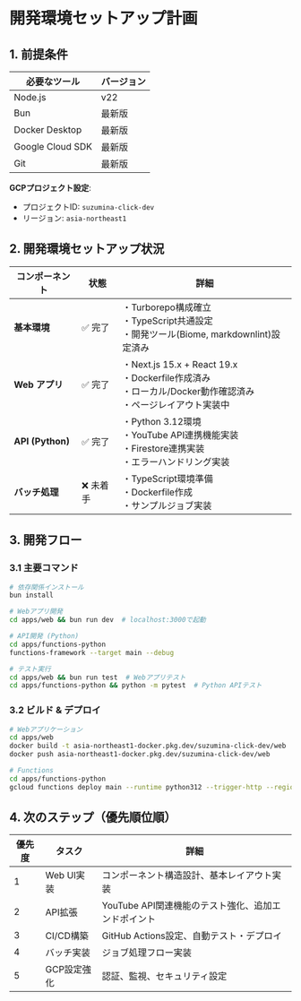 # 開発環境セットアップ計画

## 1. 前提条件

| 必要なツール | バージョン |
|------------|----------|
| Node.js | v22 |
| Bun | 最新版 |
| Docker Desktop | 最新版 |
| Google Cloud SDK | 最新版 |
| Git | 最新版 |

**GCPプロジェクト設定**:

- プロジェクトID: `suzumina-click-dev`
- リージョン: `asia-northeast1`

## 2. 開発環境セットアップ状況

| コンポーネント | 状態 | 詳細 |
|--------------|-----|------|
| **基本環境** | ✅ 完了 | ・Turborepo構成確立<br>・TypeScript共通設定<br>・開発ツール(Biome, markdownlint)設定済み |
| **Web アプリ** | ✅ 完了 | ・Next.js 15.x + React 19.x<br>・Dockerfile作成済み<br>・ローカル/Docker動作確認済み<br>・ページレイアウト実装中 |
| **API (Python)** | ✅ 完了 | ・Python 3.12環境<br>・YouTube API連携機能実装<br>・Firestore連携実装<br>・エラーハンドリング実装 |
| **バッチ処理** | ❌ 未着手 | ・TypeScript環境準備<br>・Dockerfile作成<br>・サンプルジョブ実装 |

## 3. 開発フロー

### 3.1 主要コマンド

```bash
# 依存関係インストール
bun install

# Webアプリ開発
cd apps/web && bun run dev  # localhost:3000で起動

# API開発 (Python)
cd apps/functions-python
functions-framework --target main --debug

# テスト実行
cd apps/web && bun run test  # Webアプリテスト
cd apps/functions-python && python -m pytest  # Python APIテスト
```

### 3.2 ビルド & デプロイ

```bash
# Webアプリケーション
cd apps/web
docker build -t asia-northeast1-docker.pkg.dev/suzumina-click-dev/web .
docker push asia-northeast1-docker.pkg.dev/suzumina-click-dev/web

# Functions
cd apps/functions-python
gcloud functions deploy main --runtime python312 --trigger-http --region asia-northeast1
```

## 4. 次のステップ（優先順位順）

| 優先度 | タスク | 詳細 |
|-------|------|------|
| 1 | Web UI実装 | コンポーネント構造設計、基本レイアウト実装 |
| 2 | API拡張 | YouTube API関連機能のテスト強化、追加エンドポイント |
| 3 | CI/CD構築 | GitHub Actions設定、自動テスト・デプロイ |
| 4 | バッチ実装 | ジョブ処理フロー実装 |
| 5 | GCP設定強化 | 認証、監視、セキュリティ設定 |
